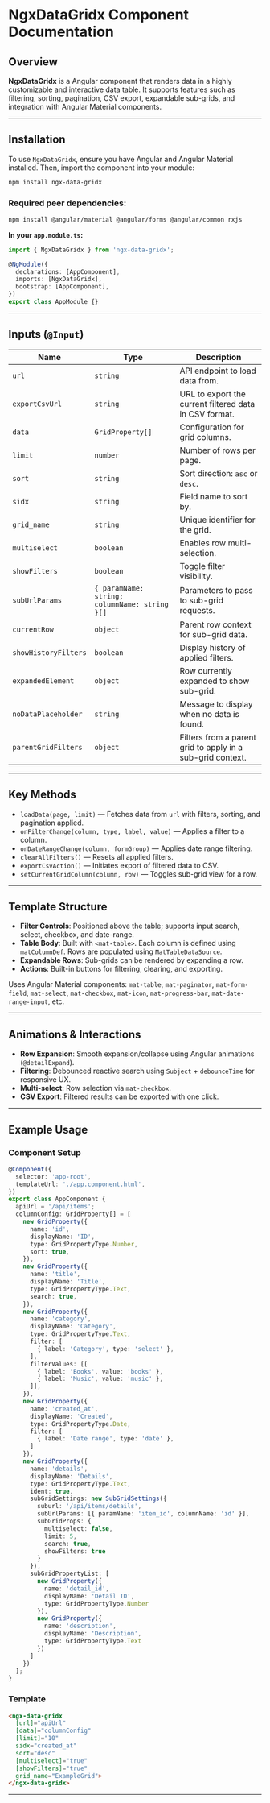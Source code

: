 # NgxDataGridx Component Documentation

## Overview

**NgxDataGridx** is a Angular component that renders data in a highly customizable and interactive data table. It supports features such as filtering, sorting, pagination, CSV export, expandable sub-grids, and integration with Angular Material components.

---

## Installation

To use `NgxDataGridx`, ensure you have Angular and Angular Material installed. Then, import the component into your module:

```bash
npm install ngx-data-gridx
```

### Required peer dependencies:

```bash
npm install @angular/material @angular/forms @angular/common rxjs
```

**In your `app.module.ts`:**

```ts
import { NgxDataGridx } from 'ngx-data-gridx';

@NgModule({
  declarations: [AppComponent],
  imports: [NgxDataGridx],
  bootstrap: [AppComponent],
})
export class AppModule {}
```

---

## Inputs (`@Input`)

| Name                 | Type                                          | Description                                            |
| -------------------- | --------------------------------------------- |--------------------------------------------------------|
| `url`                | `string`                                      | API endpoint to load data from.                        |
| `exportCsvUrl`       | `string`                                      | URL to export the current filtered data in CSV format. |
| `data`               | `GridProperty[]`                              | Configuration for grid columns.                        |
| `limit`              | `number`                                      | Number of rows per page.                               |
| `sort`               | `string`                                      | Sort direction: `asc` or `desc`.                       |
| `sidx`               | `string`                                      | Field name to sort by.                                 |
| `grid_name`          | `string`                                      | Unique identifier for the grid.                        |
| `multiselect`        | `boolean`                                     | Enables row multi-selection.                           |
| `showFilters`        | `boolean`                                     | Toggle filter visibility.                              |
| `subUrlParams`       | `{ paramName: string; columnName: string }[]` | Parameters to pass to sub-grid requests.               |
| `currentRow`         | `object`                                      | Parent row context for sub-grid data.                  |
| `showHistoryFilters` | `boolean`                                     | Display history of applied filters.                    |
| `expandedElement`    | `object`                                      | Row currently expanded to show sub-grid.               |
| `noDataPlaceholder`  | `string`                                      | Message to display when no data is found.              |
| `parentGridFilters`  | `object`                                      | Filters from a parent grid to apply in a sub-grid context. |

---

## Key Methods

* `loadData(page, limit)` — Fetches data from `url` with filters, sorting, and pagination applied.
* `onFilterChange(column, type, label, value)` — Applies a filter to a column.
* `onDateRangeChange(column, formGroup)` — Applies date range filtering.
* `clearAllFilters()` — Resets all applied filters.
* `exportCsvAction()` — Initiates export of filtered data to CSV.
* `setCurrentGridColumn(column, row)` — Toggles sub-grid view for a row.

---

## Template Structure

* **Filter Controls**: Positioned above the table; supports input search, select, checkbox, and date-range.
* **Table Body**: Built with `<mat-table>`. Each column is defined using `matColumnDef`. Rows are populated using `MatTableDataSource`.
* **Expandable Rows**: Sub-grids can be rendered by expanding a row.
* **Actions**: Built-in buttons for filtering, clearing, and exporting.

Uses Angular Material components: `mat-table`, `mat-paginator`, `mat-form-field`, `mat-select`, `mat-checkbox`, `mat-icon`, `mat-progress-bar`, `mat-date-range-input`, etc.

---

## Animations & Interactions

* **Row Expansion**: Smooth expansion/collapse using Angular animations (`@detailExpand`).
* **Filtering**: Debounced reactive search using `Subject` + `debounceTime` for responsive UX.
* **Multi-select**: Row selection via `mat-checkbox`.
* **CSV Export**: Filtered results can be exported with one click.

---

## Example Usage

### Component Setup

```ts
@Component({
  selector: 'app-root',
  templateUrl: './app.component.html',
})
export class AppComponent {
  apiUrl = '/api/items';
  columnConfig: GridProperty[] = [
    new GridProperty({
      name: 'id',
      displayName: 'ID',
      type: GridPropertyType.Number,
      sort: true,
    }),
    new GridProperty({
      name: 'title',
      displayName: 'Title',
      type: GridPropertyType.Text,
      search: true,
    }),
    new GridProperty({
      name: 'category',
      displayName: 'Category',
      type: GridPropertyType.Text,
      filter: [
        { label: 'Category', type: 'select' },
      ],
      filterValues: [[
        { label: 'Books', value: 'books' },
        { label: 'Music', value: 'music' },
      ]],
    }),
    new GridProperty({
      name: 'created_at',
      displayName: 'Created',
      type: GridPropertyType.Date,
      filter: [
        { label: 'Date range', type: 'date' },
      ]
    }),
    new GridProperty({
      name: 'details',
      displayName: 'Details',
      type: GridPropertyType.Text,
      ident: true,
      subGridSettings: new SubGridSettings({
        suburl: '/api/items/details',
        subUrlParams: [{ paramName: 'item_id', columnName: 'id' }],
        subGridProps: {
          multiselect: false,
          limit: 5,
          search: true,
          showFilters: true
        }
      }),
      subGridPropertyList: [
        new GridProperty({
          name: 'detail_id',
          displayName: 'Detail ID',
          type: GridPropertyType.Number
        }),
        new GridProperty({
          name: 'description',
          displayName: 'Description',
          type: GridPropertyType.Text
        })
      ]
    })
  ];
}
```

### Template

```html
<ngx-data-gridx
  [url]="apiUrl"
  [data]="columnConfig"
  [limit]="10"
  sidx="created_at"
  sort="desc"
  [multiselect]="true"
  [showFilters]="true"
  grid_name="ExampleGrid">
</ngx-data-gridx>
```

---
